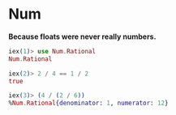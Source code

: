 # Num

**Because floats were never really numbers.**

```elixir
iex(1)> use Num.Rational
Num.Rational

iex(2)> 2 / 4 == 1 / 2
true

iex(3)> (4 / (2 / 6))
%Num.Rational{denominator: 1, numerator: 12}
```
